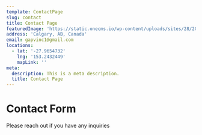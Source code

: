 ```yaml
---
template: ContactPage
slug: contact
title: Contact Page
featuredImage: 'https://static.onecms.io/wp-content/uploads/sites/28/2017/05/blue0517.jpg'
address: 'Calgary, AB, Canada'
email: gapvinc1@gmail.com
locations:
  - lat: '-27.9654732'
    lng: '153.2432449'
    mapLink: ''
meta:
  description: This is a meta description.
  title: Contact Page
---
```


# Contact Form

Please reach out if you have any inquiries
